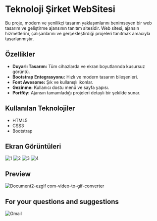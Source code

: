 # Teknoloji Şirket WebSitesi

Bu proje, modern ve yenilikçi tasarım yaklaşımlarını benimseyen bir web tasarım ve geliştirme ajansının tanıtım sitesidir. Web sitesi, ajansın hizmetlerini, çalışanlarını ve gerçekleştirdiği projeleri tanıtmak amacıyla tasarlanmıştır.

## Özellikler

- **Duyarlı Tasarım:** Tüm cihazlarda ve ekran boyutlarında kusursuz görüntü.
- **Bootstrap Entegrasyonu:** Hızlı ve modern tasarım bileşenleri.
- **Font Awesome:** Şık ve kullanışlı ikonlar.
- **Gezinme:** Kullanıcı dostu menü ve sayfa yapısı.
- **Portföy:** Ajansın tamamladığı projeleri detaylı bir şekilde sunar.


## Kullanılan Teknolojiler

- HTML5
- CSS3
- Bootstrap

## Ekran Görüntüleri
![1](https://github.com/MehmetPolat20/technology-company/assets/150278524/465e4380-6bb8-4a44-9b7c-a3cdb1aab191)
![2](https://github.com/MehmetPolat20/technology-company/assets/150278524/7b860d5d-861c-4e45-985f-de1bfbdb4f60)
![3](https://github.com/MehmetPolat20/technology-company/assets/150278524/0f0ae190-02cd-4c78-9053-72d5ad3aa289)
![4](https://github.com/MehmetPolat20/technology-company/assets/150278524/2777c0e3-7113-4a6d-9dac-be4266c0230b)

## Preview 
![Document2-ezgif com-video-to-gif-converter](https://github.com/MehmetPolat20/technology-company/assets/150278524/1a0c8011-ea85-48a9-b66d-8cfaf633f269)


## For your questions and suggestions
<a href="mailto:mehmet.polat2035@gmail.com" target="_blank" style="text-decoration: none;">
    <img src="https://img.shields.io/badge/Gmail-D14836.svg?style=for-the-badge&logo=Gmail&logoColor=white" alt="Gmail">
</a>



